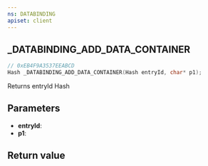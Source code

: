 ```yaml
---
ns: DATABINDING
apiset: client
---
```

## _DATABINDING_ADD_DATA_CONTAINER

```c
// 0xEB4F9A3537EEABCD
Hash _DATABINDING_ADD_DATA_CONTAINER(Hash entryId, char* p1);
```

Returns entryId Hash

## Parameters
* **entryId**:
* **p1**:

## Return value